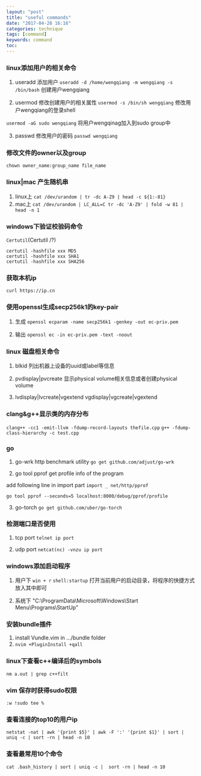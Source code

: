 ```yaml
---
layout: "post"
title: "useful commands"
date: "2017-04-28 16:16"
categories: technique
tags: [command]
keywords: command
toc:
---
```


### linux添加用户的相关命令
1. useradd  添加用户
`useradd -d /home/wengqiang -m wengqiang -s /bin/bash`
创建用户wengqiang

2. usermod 修改创建用户的相关属性
`usermod -s /bin/sh wengqiang`
修改用户wengqiang的登录shell

`usermod -aG sudo wengqiang`
将用户wengqinag加入到sudo group中

3. passwd 修改用户的密码
`passwd wengqiang`


### 修改文件的owner以及group
`chown owner_name:group_name file_name`

<!-- more -->


### linux|mac 产生随机串
1. linux上 `cat /dev/urandom | tr -dc A-Z9 | head -c ${1:-81}`
2. mac上 `cat /dev/urandom | LC_ALL=C tr -dc 'A-Z9' | fold -w 81 | head -n 1`


### windows下验证校验码命令
`Certutil`(Certutil /?)

```
certutil -hashfile xxx MD5
certutil -hashfile xxx SHA1
certutil -hashfile xxx SHA256
```

### 获取本机ip

`curl https://ip.cn`


### 使用openssl生成secp256k1的key-pair

1. 生成
`openssl ecparam -name secp256k1 -genkey -out ec-priv.pem`

2. 输出
`openssl ec -in ec-priv.pem -text -noout`


### linux 磁盘相关命令

1. blkid
列出机器上设备的uuid或label等信息

2. pvdisplay|pvcreate
显示physical volume相关信息或者创建physical volume

3. lvdisplay|lvcreate|vgextend vgdisplay|vgcreate|vgextend


### clang&g++显示类的内存分布

`clang++ -cc1 -emit-llvm -fdump-record-layouts thefile.cpp`
`g++ -fdump-class-hierarchy -c test.cpp`


### go 
1. go-wrk 
http benchmark utility
`go get github.com/adjust/go-wrk`

2. go tool pprof
get profile info of the program


add following line in import part
`import _ net/http/pprof`

`go tool pprof --seconds=5 localhost:8000/debug/pprof/profile`

3. go-torch
`go get github.com/uber/go-torch`




### 检测端口是否使用

1. tcp port
`telnet ip port`

2. udp port
`netcat(nc) -vnzu ip port`


### windows添加启动程序

1. 用户下
`win + r` `shell:startup` 打开当前用户的启动目录，将程序的快捷方式放入其中即可

2. 系统下
"C:\ProgramData\Microsoft\Windows\Start Menu\Programs\StartUp"


### 安装bundle插件

1. install Vundle.vim in .../bundle folder
2. `nvim +PluginInstall +qall`


### linux下查看c++编译后的symbols
`nm a.out | grep c++filt`

### vim 保存时获得sudo权限
`:w !sudo tee %`

### 查看连接的top10的用户ip
`netstat -nat | awk '{print $5}' | awk -F ':' '{print $1}' | sort | uniq -c | sort -rn | head -n 10`

### 查看最常用10个命令
`cat .bash_history | sort | uniq -c |  sort -rn | head -n 10`